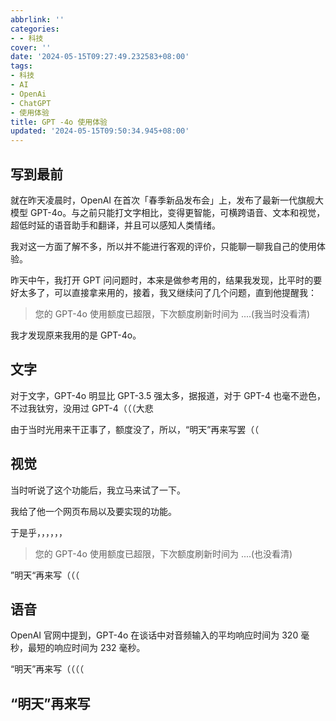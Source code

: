 ```yaml
---
abbrlink: ''
categories:
- - 科技
cover: ''
date: '2024-05-15T09:27:49.232583+08:00'
tags:
- 科技
- AI
- OpenAi
- ChatGPT
- 使用体验
title: GPT -4o 使用体验
updated: '2024-05-15T09:50:34.945+08:00'
---
```

## 写到最前

就在昨天凌晨时，OpenAI 在首次「春季新品发布会」上，发布了最新一代旗舰大模型 GPT-4o。与之前只能打文字相比，变得更智能，可横跨语音、文本和视觉，超低时延的语音助手和翻译，并且可以感知人类情绪。

我对这一方面了解不多，所以并不能进行客观的评价，只能聊一聊我自己的使用体验。

昨天中午，我打开 GPT 问问题时，本来是做参考用的，结果我发现，比平时的要好太多了，可以直接拿来用的，接着，我又继续问了几个问题，直到他提醒我：

> 您的 GPT-4o 使用额度已超限，下次额度刷新时间为 ....(我当时没看清)

我才发现原来我用的是 GPT-4o。

## 文字

对于文字，GPT-4o 明显比 GPT-3.5 强太多，据报道，对于 GPT-4 也毫不逊色，不过我钛穷，没用过 GPT-4（（（大悲

由于当时光用来干正事了，额度没了，所以，“明天”再来写罢（（

## 视觉

当时听说了这个功能后，我立马来试了一下。

我给了他一个网页布局以及要实现的功能。

于是乎，，，，，，

> 您的 GPT-4o 使用额度已超限，下次额度刷新时间为 ....(也没看清)

”明天“再来写（（（

## 语音

OpenAI 官网中提到，GPT-4o 在谈话中对音频输入的平均响应时间为 320 毫秒，最短的响应时间为 232 毫秒。

“明天”再来写（（（（

## “明天”再来写
